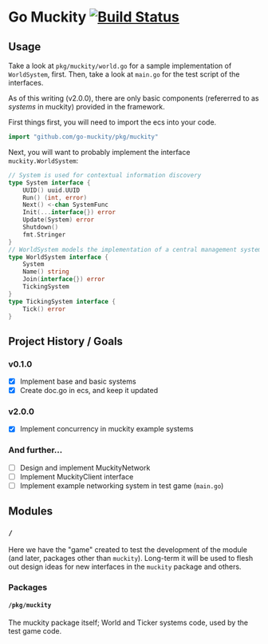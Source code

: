 # Go Muckity [![Build Status](https://travis-ci.org/go-muckity/muckity.svg?branch=master)](https://travis-ci.org/go-muckity/muckity)

## Usage

Take a look at `pkg/muckity/world.go` for a sample implementation of `WorldSystem`, first. Then, take a look at `main.go` for the test script of the interfaces.

As of this writing (v2.0.0), there are only basic components (refererred to as _systems_ in muckity) provided in the framework.

First things first, you will need to import the ecs into your code.  

```go
import "github.com/go-muckity/pkg/muckity"
```

Next, you will want to probably implement the interface `muckity.WorldSystem`:

```go
// System is used for contextual information discovery
type System interface {
	UUID() uuid.UUID
	Run() (int, error)
	Next() <-chan SystemFunc
	Init(...interface{}) error
	Update(System) error
	Shutdown()
	fmt.Stringer
}
// WorldSystem models the implementation of a central management system; a "world" in mu* terms
type WorldSystem interface {
	System
	Name() string
	Join(interface{}) error
	TickingSystem
}
type TickingSystem interface {
	Tick() error
}
```

## Project History / Goals

### v0.1.0

- [X] Implement base and basic systems
- [X] Create doc.go in ecs, and keep it updated

### v2.0.0

- [X] Implement concurrency in muckity example systems

### And further...

- [ ] Design and implement MuckityNetwork
- [ ] Implement MuckityClient interface
- [ ] Implement example networking system in test game (`main.go`)

## Modules

### `/`

Here we have the "game" created to test the development of the module (and later, packages other than `muckity`).  Long-term it will be used to flesh out design ideas for new interfaces in the `muckity` package and others.

### Packages

#### `/pkg/muckity`

The muckity package itself; World and Ticker systems code, used by the test game code.


